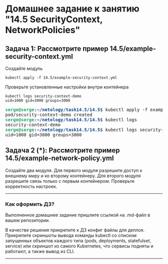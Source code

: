 # Домашнее задание к занятию "14.5 SecurityContext, NetworkPolicies"

## Задача 1: Рассмотрите пример 14.5/example-security-context.yml

Создайте модуль

```
kubectl apply -f 14.5/example-security-context.yml
```

Проверьте установленные настройки внутри контейнера

```
kubectl logs security-context-demo
uid=1000 gid=3000 groups=3000
```

<pre>
<font color="#26A269"><b>serge@serge</b></font>:<font color="#12488B"><b>~/netology/task14.5/14.5</b></font>$ kubectl apply -f example-security-context.yml
pod/security-context-demo created
<font color="#26A269"><b>serge@serge</b></font>:<font color="#12488B"><b>~/netology/task14.5/14.5</b></font>$ kubectl logs 
security-context-demo  
<font color="#26A269"><b>serge@serge</b></font>:<font color="#12488B"><b>~/netology/task14.5/14.5</b></font>$ kubectl logs security-context-demo 
uid=1000 gid=3000 groups=3000
</pre>

## Задача 2 (*): Рассмотрите пример 14.5/example-network-policy.yml

Создайте два модуля. Для первого модуля разрешите доступ к внешнему миру
и ко второму контейнеру. Для второго модуля разрешите связь только с
первым контейнером. Проверьте корректность настроек.

---

### Как оформить ДЗ?

Выполненное домашнее задание пришлите ссылкой на .md-файл в вашем репозитории.

В качестве решения прикрепите к ДЗ конфиг файлы для деплоя. Прикрепите скриншоты вывода команды kubectl со списком запущенных объектов каждого типа (pods, deployments, statefulset, service) или скриншот из самого Kubernetes, что сервисы подняты и работают, а также вывод из CLI.

---
